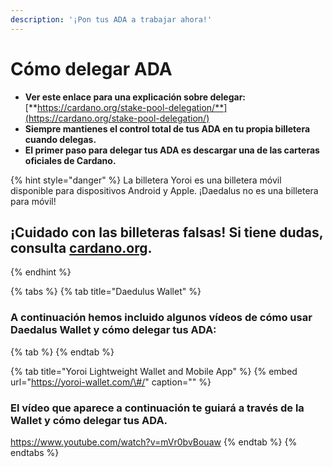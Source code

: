 ```yaml
---
description: '¡Pon tus ADA a trabajar ahora!'
---
```


# Cómo delegar ADA

* **Ver este enlace para una explicación sobre delegar:**  [**https://cardano.org/stake-pool-delegation/**](https://cardano.org/stake-pool-delegation/)
* **Siempre mantienes el control total de tus ADA en tu propia billetera cuando delegas.**
* **El primer paso para delegar tus ADA es descargar una de las carteras oficiales de Cardano.**

{% hint style="danger" %}
La billetera Yoroi es una billetera móvil disponible para dispositivos Android y Apple. ¡Daedalus no es una billetera para móvil!

## ¡Cuidado con las billeteras falsas! Si tiene dudas, consulta [cardano.org](https://cardano.org/stake-pool-delegation#wallets).
{% endhint %}

{% tabs %}
{% tab title="Daedulus Wallet" %}
### A continuación hemos incluido algunos vídeos de cómo usar Daedalus Wallet y cómo delegar tus ADA:

{% tab %}
{% endtab %}

{% tab title="Yoroi Lightweight Wallet and Mobile App" %}
{% embed url="https://yoroi-wallet.com/\#/" caption="" %}

### El vídeo que aparece a continuación te guiará a través de la Wallet y cómo delegar tus ADA.

https://www.youtube.com/watch?v=mVr0bvBouaw
{% endtab %}
{% endtabs %}

